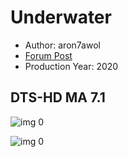# Underwater

* Author: aron7awol
* [Forum Post](https://www.avsforum.com/threads/bass-eq-for-filtered-movies.2995212/post-59438434)
* Production Year: 2020

## DTS-HD MA 7.1

![img 0](https://i.imgur.com/E2N0QQI.jpg)

![img 0](https://i.imgur.com/FHZULJh.png)

